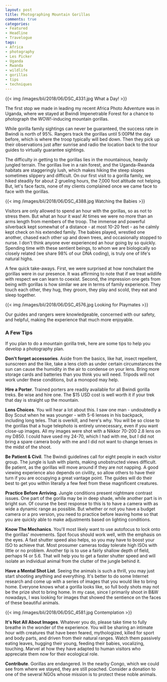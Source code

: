 ```yaml
---
layout: post
title: Photographing Mountain Gorillas
comments: true
categories:
- Featured
- Headline
- Travelogue
tags: 
- Africa
- photography
- Les Picker
- Uganda
- Rwanda
- wildlife
- gorillas
- tips
- techniques
---
```


{{<  img /images/bli/2018/06/DSC_4331.jpg What a Day!  >}}

The first stop we made in leading my recent Africa Photo Adventure was in Uganda, where we stayed at Bwindi Impenetrable Forest for a chance to photograph the WOW!-inducing mountain gorillas. 

<!--more-->

While gorilla family sightings can never be guaranteed, the success rate in Bwindi is north of 95%. Rangers track the gorillas until 5:00PM the day before, which is where the troop typically will bed down. Then they pick up their observations just after sunrise and radio the location back to the tour guides to virtually guarantee sightings. 

The difficulty in getting to the gorillas lies in the mountainous, heavily jungled terrain. The gorillas live in a rain forest, and the Uganda-Rwanda habitats are staggeringly lush, which makes hiking the steep slopes sometimes slippery and difficult. On our first visit to a gorilla family, we hiked steadily for about 2 grueling hours, the 7,000 foot altitude not helping. But, let's face facts, none of my clients complained once we came face to face with the gorillas. 

{{<  img /images/bli/2018/06/DSC_4388.jpg Watching the Babies  >}}

Visitors are only allowed to spend an hour with the gorillas, so as not to stress them. But what an hour it was! At times we were no more than an arms length from members of the troop. The immense and powerful silverback kept somewhat of a distance - at most 10-20 feet - as he calmly kept check on his extended family. The babies played, wrestled one another, chased each other up and down trees, and occasionally stopped to nurse. I don't think anyone ever experienced an hour going by so quickly. Spending time with these sentient beings, to whom we are biologically so closely related (we share 98% of our DNA coding), is truly one of life's natural highs. 

A few quick take-aways. First, we were surprised at how nonchalant the gorillas were in our presence. It was affirming to note that if we treat wildlife with respect we can learn to coexist. Second, the impression one gets from being with gorillas is how similar we are in terms of family experience. They touch each other, they hug, they groom, they play and scold, they eat and sleep together. 

{{<  img /images/bli/2018/06/DSC_4576.jpg Looking for Playmates  >}}

Our guides and rangers were knowledgeable, concerned with our safety, and helpful, making the experience that much more enjoyable. 

### A Few Tips

If you plan to do a mountain gorilla trek, here are some tips to help you develop a photography plan. 

**Don't forget accessories**. Aside from the basics, like hat, insect repellent, sunscreen and the like, take a lens cloth as under certain circumstances the sun can cause the humidity in the air to condense on your lens. Bring more storage cards and batteries than you think you will need. Tripods will not work under these conditions, but a monopod may help. 

**Hire a Porter**. Trained porters are readily available for all Bwindi gorilla treks. Be wise and hire one. The $15 USD cost is well worth it if your trek that day is straight up the mountain. 

**Lens Choices**. You will hear a lot about this. I saw one man - undoubtedly a Boy Scout when he was younger - with 5-6 lenses in his backpack, including long teles. That is overkill, and here's why. You will be so close to the gorillas that a huge telephoto is entirely unnecessary, even if you want close-up images. All my images were shot with a Nikkor 70-200 2.8 lens on my D850. I could have used my 24-70, which I had with me, but I did not bring a spare camera body with me and I did not want to change lenses in the midst of the shoot. 

**Be Patient & Civil**. The Bwindi guidelines call for eight people in each visitor group. The jungle is lush with plants, making unobstructed views difficult. Be patient, as the gorillas will move around if they are not napping. A good viewing experience also depends on civility, so allow others to have their turn if you are occupying a great vantage point. The guides will do their best to get you within literally a few feet from these magnificent creatures. 

**Practice Before Arriving**. Jungle conditions present nightmare contrast issues. One part of the gorilla may be in deep shade, while another part is in bright sun. Of course the best response to this is to have a camera with as wide a dynamic range as possible. But whether or not you have a budget camera or a pro version, you need to practice before leaving home so that you are quickly able to make adjustments based on lighting conditions. 

**Know The Mechanics**. You'll most likely want to use autofocus to lock onto the gorillas' movements. Spot focus should work well, with the emphasis on the eyes. A fast shutter speed also helps, so you may have to boost your ISO to achieve that. Most prosumer cameras today tolerate high ISOs with little or no problem. Another tip is to use a fairly shallow depth of field, perhaps f4 or 5.6. That will help you to get a faster shutter speed and will isolate an individual animal from the clutter of the jungle behind it. 

**Have a Mental Shot List**. Seeing the animals is such a thrill, you may just start shooting anything and everything. It's better to do some Internet research and come up with a series of images that you would like to bring home. Everyone knows what a gorilla looks like, so full body shots may not be the prize shot to bring home. In my case, since I primarily shoot in B&W nowadays, I was looking for images that showed the sentience on the faces of these beautiful animals. 

{{<  img /images/bli/2018/06/DSC_4581.jpg Contemplation  >}}

**It's Not All About Images**. Whatever you do, please take time to fully breathe in the wonder of the experience. You will be sharing an intimate hour with creatures that have been feared, mythologized, killed for sport and body parts, and driven from their natural ranges. Watch them passively eating leaves, hugging their young, feeding their babies, vocalizing, touching. Marvel at how they have adapted to human visitors who appreciate them now for their ecological role. 

**Contribute**. Gorillas are endangered. In the nearby Congo, which we could see from where we stayed, they are still poached. Consider a donation to one of the several NGOs whose mission is to protect these noble animals. 

